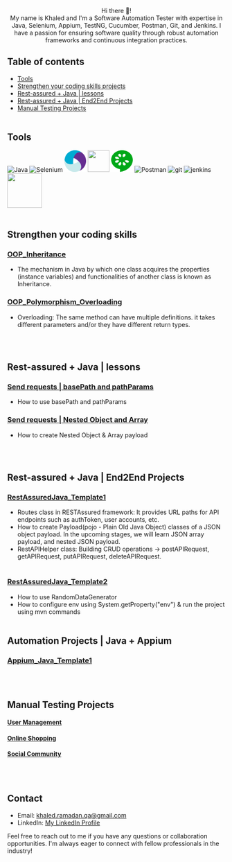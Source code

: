 <!-- markdown language readme.md
https://medium.com/analytics-vidhya/writing-github-readme-e593f278a796#:~:text=Line%20Breaks,more%20spaces%2C%20and%20hit%20enter.&text=Sorry%2C%20they%20won't%20allow,won't%20work%20for%20you. 
<h1 align="center">Software Automation Tester</h1>
-->

<p align="center">
  Hi there 🙌! <br>
  My name is Khaled and I'm a Software Automation Tester with expertise in Java, Selenium, Appium, TestNG, Cucumber, Postman, Git, and Jenkins. I have a passion for ensuring software quality through robust automation frameworks and continuous integration practices.
</p>

## Table of contents
- [Tools](https://github.com/KhaledAMRS#Tools)
- [Strengthen your coding skills projects](https://github.com/KhaledAMRS#strengthen-your-coding-skills)
- [Rest-assured + Java | lessons](https://github.com/KhaledAMRS#rest-assured--java--lessons)
- [Rest-assured + Java | End2End Projects](https://github.com/KhaledAMRS#rest-assured--java--end2end-projects)
- [Manual Testing Projects](https://github.com/KhaledAMRS#manual-testing-projects)
<br><br>

## Tools
![Java](https://skillicons.dev/icons?i=java&theme=light) ![Selenium](https://skillicons.dev/icons?i=selenium&theme=light) <img src="./.github/appium.svg#appium" width="50" height="50">  <!-- https://iconduck.com/icons/27036/appium -->  <img src="https://avatars.githubusercontent.com/u/19369327?s=200&v=4" width="50" height="50">  <img src="./.github/cucumber.svg#cucumber" width="50" height="50">  <!-- https://iconduck.com/icons/94191/cucumber --> ![Postman](https://skillicons.dev/icons?i=postman&theme=light) ![git](https://skillicons.dev/icons?i=git&theme=light) ![jenkins](https://skillicons.dev/icons?i=jenkins&theme=light) <img src="https://avatars.githubusercontent.com/u/12528662?s=200&v=4" width="80" height="80">
<br><br>

## Strengthen your coding skills
### [OOP_Inheritance](https://github.com/KhaledAMRS/OOP_Inheritance/blob/master/readme.md)
- The mechanism in Java by which one class acquires the properties (instance variables) and functionalities of another class is known as Inheritance.

### [OOP_Polymorphism_Overloading](https://github.com/KhaledAMRS/OOP_Polymorphism_Overloading/blob/master/readme.md)
- Overloading: The same method can have multiple definitions. it takes different parameters and/or they have different return types.


<br><br>


## Rest-assured + Java | lessons
### [Send requests | basePath and pathParams](https://github.com/KhaledAMRS/RestAssured_pathParams)
- How to use basePath and pathParams

### [Send requests | Nested Object and Array](https://github.com/KhaledAMRS/POJO_NestedObjects_Arrays)
- How to create Nested Object & Array payload

<br><br>


## Rest-assured + Java | End2End Projects
### [RestAssuredJava_Template1](https://github.com/KhaledAMRS/RestAssuredJava_Stage1/blob/master/readme.md)
- Routes class in RESTAssured framework: It provides URL paths for API endpoints such as authToken, user accounts, etc.
- How to create Payload(pojo - Plain Old Java Object) classes of a JSON object payload.
  In the upcoming stages, we will learn JSON array payload, and nested JSON payload.
- RestAPIHelper class: Building CRUD operations -> postAPIRequest, getAPIRequest, putAPIRequest, deleteAPIRequest.
<br><br>

### [RestAssuredJava_Template2](https://github.com/KhaledAMRS/RestAssured_Template2/blob/master/readme.md)
- How to use RandomDataGenerator
- How to configure env using System.getProperty("env") & run the project using mvn commands
<br><br>

## Automation Projects | Java + Appium
### [Appium_Java_Template1](https://github.com/KhaledAMRS/Appium_Java_Template1/blob/master/readme.md)
<br><br>

## Manual Testing Projects
#### [User Management](https://docs.google.com/document/d/1v7lzNYpB-RQLKhz3zL7ffkL1DaJRsP5glyutHj9TeKQ)
#### [Online Shopping](https://docs.google.com/document/d/1bnkt6nsOqVAAzDNlWTORqi54kjB5ef5kHL1rW3unC-8)
#### [Social Community](https://docs.google.com/document/d/1SmUKFyEOqBHH5o8axMpMmydJGLmpCgMAaT3Hl2qdK2Q)
<!--
#### [Gaming Activities](https://drive.google.com/drive/u/1/folders/1zdTlF_fh4CgQpW8XZkUE_aZkFhHS_hR5)
#### [Stock Investment](https://drive.google.com/drive/u/1/folders/1IVdhNAhAoHfn7pfyqG_KtoeSfFTlISRG)
what's fintech field
-->
<br><br>
## Contact

- Email: khaled.ramadan.qa@gmail.com
- LinkedIn: [My LinkedIn Profile](https://www.linkedin.com/in/khaled-ashraf-ramadan/)

Feel free to reach out to me if you have any questions or collaboration opportunities. I'm always eager to connect with fellow professionals in the industry!

<!--
**KhaledAMRS/KhaledAMRS** is a ✨ _special_ ✨ repository because its `README.md` (this file) appears on your GitHub profile.

Here are some ideas to get you started:

- 🔭 I’m currently working on ...
- 🌱 I’m currently learning ...
- 👯 I’m looking to collaborate on ...
- 🤔 I’m looking for help with ...
- 💬 Ask me about ...
- 📫 How to reach me: ...
- 😄 Pronouns: ...
- ⚡ Fun fact: ...


Add these Achievements to your Resume later
How many business modules & features are tested: .
How many release are managed: .
Automation projects:
API projects:

github portfolio
https://khaledamrs.github.io/

-->
